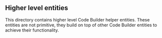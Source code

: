 ## Higher level entities
This directory contains higher level Code Builder helper entities.
These entities are not primitive, they build on top of other Code Builder entities to achieve their functionality.
